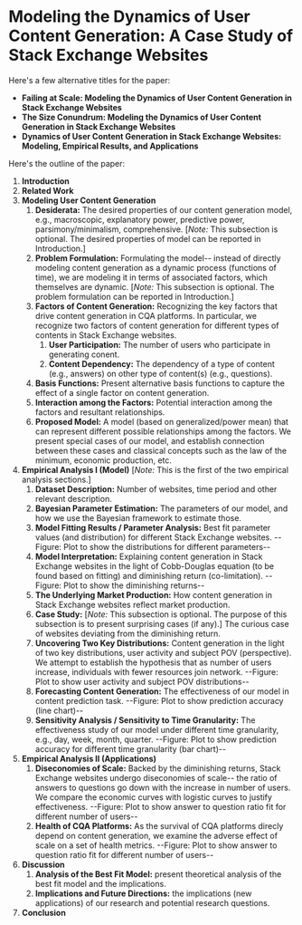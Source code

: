 # Modeling the Dynamics of User Content Generation: A Case Study of Stack Exchange Websites
Here's a few alternative titles for the paper:
- **Failing at Scale: Modeling the Dynamics of User Content Generation in Stack Exchange Websites**
- **The Size Conundrum: Modeling the Dynamics of User Content Generation in Stack Exchange Websites**
- **Dynamics of User Content Generation in Stack Exchange Websites: Modeling, Empirical Results, and Applications**



Here's the outline of the paper:
1. **Introduction**
2. **Related Work**
3. **Modeling User Content Generation**
   1. **Desiderata:** The desired properties of our content generation model, e.g., macroscopic, explanatory power, predictive power, parsimony/minimalism, comprehensive. [*Note:* This subsection is optional. The desired properties of model can be reported in Introduction.]
   2. **Problem Formulation:** Formulating the model-- instead of directly modeling content generation as a dynamic process (functions of time), we are modeling it in terms of associated factors, which themselves are dynamic.  [*Note:* This subsection is optional. The problem formulation can be reported in Introduction.]
   3. **Factors of Content Generation:** Recognizing the key factors that drive content generation in CQA platforms. In particular, we recognize two factors of content generation for different types of contents in Stack Exchange websites. 
       1. **User Participation:** The number of users who participate in generating conent.
       2. **Content Dependency:**  The dependency of a type of content (e.g., answers) on other type of content(s) (e.g., questions).
   4. **Basis Functions:** Present alternative basis functions to capture the effect of a single factor on content generation. 
   5. **Interaction among the Factors:** Potential interaction among the factors and resultant relationships. 
   6. **Proposed Model:** A model (based on generalized/power mean) that can represent different possible relationships among the factors. We present special cases of our model, and establish connection between these cases and classical concepts such as the law of the minimum, economic production, etc.
4. **Empirical Analysis I (Model)** [*Note:* This is the first of the two empirical analysis sections.]
   1. **Dataset Description:** Number of websites, time period and other relevant description.
   2. **Bayesian Parameter Estimation:** The parameters of our model, and how we use the Bayesian framework to estimate those.
   3. **Model Fitting Results / Parameter Analysis:** Best fit parameter values (and distribution) for different Stack Exchange websites. --Figure: Plot to show the distributions for different parameters--
   4. **Model Interpretation:** Explaining content generation in Stack Exchange websites in the light of Cobb-Douglas equation (to be found based on fitting) and diminishing return (co-limitation). --Figure: Plot to show the diminishing returns--   
   5. **The Underlying Market Production:** How content generation in Stack Exchange websites reflect market production.
   6. **Case Study:** [*Note:* This subsection is optional. The purpose of this subsection is to present surprising cases (if any).] The curious case of websites deviating from the diminishing return.
   7. **Uncovering Two Key Distributions:** Content generation in the light of two key distributions, user activity and subject POV (perspective). We attempt to establish the hypothesis that as number of users increase, individuals with fewer resources join network. --Figure: Plot to show user activity and subject POV distributions--
   8. **Forecasting Content Generation:** The effectiveness of our model in content prediction task. --Figure: Plot to show prediction accuracy (line chart)--   
   9. **Sensitivity Analysis / Sensitivity to Time Granularity:** The effectiveness study of our model under different time granularity, e.g., day, week, month, quarter. --Figure: Plot to show prediction accuracy for different time granularity (bar chart)--   
5. **Empirical Analysis II (Applications)** 
   1. **Diseconomies of Scale:** Backed by the diminishing returns, Stack Exchange websites undergo diseconomies of scale-- the ratio of answers to questions go down with the increase in number of users. We compare the economic curves with logistic curves to justify effectiveness. --Figure: Plot to show answer to question ratio fit for different number of users--  
    2. **Health of CQA Platforms:** As the survival of CQA platforms direcly depend on content generation, we examine the adverse effect of scale on a set of health metrics. --Figure: Plot to show answer to question ratio fit for different number of users-- 
6. **Discussion**
   1. **Analysis of the Best Fit Model:** present theoretical analysis of the best fit model and the implications.
   2. **Implications and Future Directions:** the implications (new applications) of our research and potential research questions. 
7. **Conclusion**
